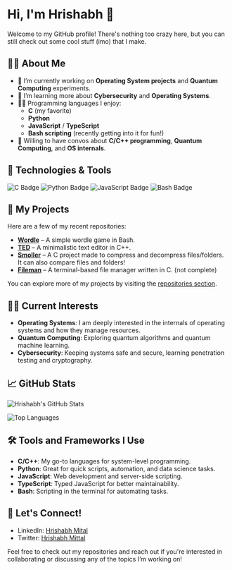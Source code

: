 # Hi, I'm Hrishabh 👋

Welcome to my GitHub profile! There's nothing too crazy here, but you can still check out some cool stuff (imo) that I make.

## 🧑‍💻 About Me

- 🔭 I’m currently working on **Operating System projects** and **Quantum Computing** experiments.
- 🌱 I’m learning more about **Cybersecurity** and **Operating Systems**.
- 👨‍💻 Programming languages I enjoy:
    - **C** (my favorite)
    - **Python**
    - **JavaScript** / **TypeScript**
    - **Bash scripting** (recently getting into it for fun!)
- 💬 Willing to have convos about **C/C++ programming**, **Quantum Computing**, and **OS internals**.

## 🔧 Technologies & Tools

![C Badge](https://img.shields.io/badge/-C-555555?style=flat-square&logo=c&logoColor=white)
![Python Badge](https://img.shields.io/badge/-Python-3776AB?style=flat-square&logo=python&logoColor=white)
![JavaScript Badge](https://img.shields.io/badge/-JavaScript-F7DF1E?style=flat-square&logo=javascript&logoColor=black)
![Bash Badge](https://img.shields.io/badge/-Bash-4EAA25?style=flat-square&logo=gnubash&logoColor=white)

## 🚀 My Projects

Here are a few of my recent repositories:

- **[Wordle](https://github.com/HrishabhMittal/wordle)** – A simple wordle game in Bash.
- **[TED](https://github.com/HrishabhMittal/ted)** – A minimalistic text editor in C++.
- **[Smoller](https://github.com/HrishabhMittal/smoller)** – A C project made to compress and decompress files/folders. It can also compare files and folders!
- **[Fileman](https://github.com/HrishabhMittal/fileman)** – A terminal-based file manager written in C. (not complete)

You can explore more of my projects by visiting the [repositories section](https://github.com/HrishabhMittal?tab=repositories).

## 🧑‍💻 Current Interests

- **Operating Systems**: I am deeply interested in the internals of operating systems and how they manage resources.
- **Quantum Computing**: Exploring quantum algorithms and quantum machine learning.
- **Cybersecurity**: Keeping systems safe and secure, learning penetration testing and cryptography.

## 📈 GitHub Stats

![Hrishabh's GitHub Stats](https://github-readme-stats.vercel.app/api?username=HrishabhMittal&show_icons=true&hide_title=true&count_private=true&hide=prs&theme=nord)

![Top Languages](https://github-readme-stats.vercel.app/api/top-langs/?username=HrishabhMittal&langs_count=5&theme=nord)

## 🛠️ Tools and Frameworks I Use

- **C/C++**: My go-to languages for system-level programming.
- **Python**: Great for quick scripts, automation, and data science tasks.
- **JavaScript**: Web development and server-side scripting.
- **TypeScript**: Typed JavaScript for better maintainability.
- **Bash**: Scripting in the terminal for automating tasks.

## 🤝 Let's Connect!

- LinkedIn: [Hrishabh Mital](https://www.linkedin.com/in/hrishabh-mittal)
- Twitter: [Hrishabh Mittal](https://twitter.com/_burntpotato)

Feel free to check out my repositories and reach out if you're interested in collaborating or discussing any of the topics I’m working on!

